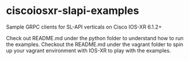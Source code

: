 # ciscoiosxr-slapi-examples
Sample GRPC clients  for SL-API verticals on Cisco IOS-XR 6.1.2+

Check out README.md under the python folder to understand how to run the examples.
Checkout the README.md under the vagrant folder to spin up your vagrant environment with IOS-XR to play with the examples.

